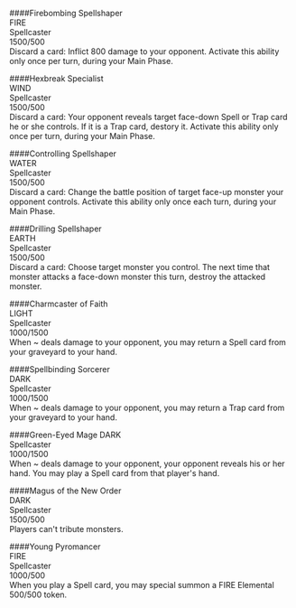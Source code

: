 ####Firebombing Spellshaper  
FIRE  
Spellcaster  
1500/500  
Discard a card: Inflict 800 damage to your opponent. Activate this ability only once per turn, during your Main Phase.

####Hexbreak Specialist  
WIND  
Spellcaster  
1500/500  
Discard a card: Your opponent reveals target face-down Spell or Trap card he or she controls. If it is a Trap card, destory it. Activate this ability only once per turn, during your Main Phase.

####Controlling Spellshaper  
WATER  
Spellcaster  
1500/500  
Discard a card: Change the battle position of target face-up monster your opponent controls. Activate this ability only once each turn, during your Main Phase.

####Drilling Spellshaper  
EARTH  
Spellcaster  
1500/500  
Discard a card: Choose target monster you control. The next time that monster attacks a face-down monster this turn, destroy the attacked monster.

####Charmcaster of Faith  
LIGHT  
Spellcaster  
1000/1500  
When ~ deals damage to your opponent, you may return a Spell card from your graveyard to your hand.

####Spellbinding Sorcerer  
DARK  
Spellcaster  
1000/1500  
When ~ deals damage to your opponent, you may return a Trap card from your graveyard to your hand.

####Green-Eyed Mage
DARK  
Spellcaster  
1000/1500  
When ~ deals damage to your opponent, your opponent reveals his or her hand. You may play a Spell card from that player's hand.

####Magus of the New Order  
DARK  
Spellcaster  
1500/500  
Players can't tribute monsters.

####Young Pyromancer  
FIRE  
Spellcaster  
1000/500  
When you play a Spell card, you may special summon a FIRE Elemental 500/500 token.  
